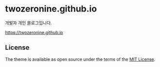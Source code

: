 # twozeronine.github.io<!-- omit in toc -->

개발자 개인 블로그입니다.

<https://twozeronine.github.io>

## License

The theme is available as open source under the terms of the [MIT License](https://opensource.org/licenses/MIT).
